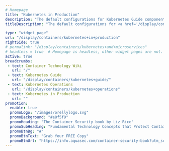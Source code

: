 ```yaml
---
# Homepage
title: "Kubernetes in Production"
description: "The default configurations for Kubernetes Guide components are not designed for heavy and dynamic production workloads, characteristic of DevOps environments and micro-services based application deployments where containers are quickly created and destroyed. This page gathers resources about how to create a production-ready Kubernetes cluster, including examples and tutorials."
titleDescription: "The default configurations for <a href='/display/containers/Kubernetes+Guide'>Kubernetes Guide</a> components are not designed for heavy and dynamic production workloads, characteristic of DevOps environments and micro-services based application deployments where containers are quickly created and destroyed. This page gathers resources about how to create a production-ready <a href='/display/containers/Kubernetes+Cluster'>Kubernetes cluster</a>, including examples and tutorials." 

type: "widget_page"
url: "/display/containers/kubernetes+in+production" 
rightSide: true 
# permalink: "/display/containers/kubernetes+and+microservices"
# headless = true  # Homepage is headless, other widget pages are not.
active: true
breadcrumbs:
 - text: Container Technology Wiki
   url: "/"
 - text: Kubernetes Guide
   url: "/display/containers/kubernetes+guide/"
 - text: Kubernetes Operations
   url: "/display/containers/kubernetes+operations"
 - text: Kubernetes in Production
   url: ""
promotion:
  enable: true
  promoLogo: "/images/orellylogo.svg"
  promoBackground: "#e8f5f9"
  promoHeading: "The Container Security book by Liz Rice"
  promoSubHeading: "Fundamental Technology Concepts that Protect Containerized Applications"
  promoBtnBg: "#"
  promoBtnText: "Grab Your FREE Copy"
  promoBtnUrl: "https://info.aquasec.com/container-security-book?utm_source=wiki"
---
```



